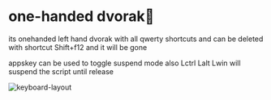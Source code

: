 

# one-handed dvorak💪
its onehanded left hand dvorak with all qwerty shortcuts and can be deleted with shortcut Shift+f12 and it will be gone


appskey can be used to toggle suspend mode
also Lctrl Lalt Lwin will suspend the script until release



![keyboard-layout](https://user-images.githubusercontent.com/68251294/115974954-e7d6f580-a560-11eb-8f7a-5cadbb840733.png)
